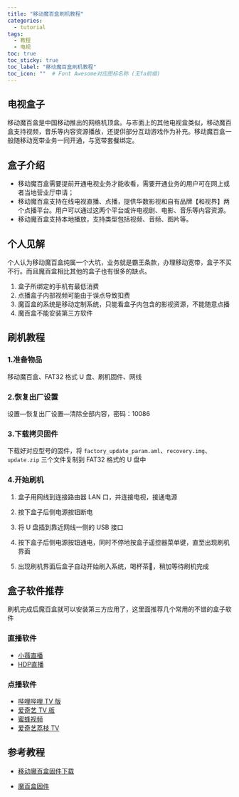 ```yaml
---
title: "移动魔百盒刷机教程"
categories:
  - tutorial
tags:
  - 教程
  - 电视
toc: true
toc_sticky: true
toc_label: "移动魔百盒刷机教程"
toc_icon: ""  # Font Awesome对应图标名称 (无fa前缀)	
---
```

## 电视盒子
移动魔百盒是中国移动推出的网络机顶盒。与市面上的其他电视盒类似，移动魔百盒支持视频，音乐等内容资源播放，还提供部分互动游戏作为补充。移动魔百盒一般随移动宽带业务一同开通，与宽带套餐绑定。

## 盒子介绍
- 移动魔百盒需要提前开通电视业务才能收看，需要开通业务的用户可在网上或者当地营业厅申请；
- 移动魔百盒支持在线电视直播、点播，提供华数影视和自有品牌【和视界】两个点播平台。用户可以通过这两个平台或许电视剧、电影、音乐等内容资源。
- 移动魔百盒支持本地播放，支持类型包括视频、音频、图片等。

## 个人见解 
个人认为移动魔百盒纯属一个大坑，业务就是霸王条款，办理移动宽带，盒子不买不行。而且魔百盒相比其他的盒子也有很多的缺点。
1. 盒子所绑定的手机有最低消费
2. 点播盒子内部视频可能由于误点导致扣费
3. 魔百盒的系统是移动定制系统，只能看盒子内包含的影视资源，不能随意点播
4. 魔百盒不能安装第三方软件

## 刷机教程

### 1.准备物品
移动魔百盒、FAT32 格式 U 盘、刷机固件、网线

### 2.恢复出厂设置
设置—恢复出厂设置—清除全部内容，密码：10086

### 3.下载拷贝固件
下载好对应型号的固件，将 `factory_update_param.aml`、`recovery.img`、`update.zip` 三个文件复制到 FAT32 格式的 U 盘中

### 4.开始刷机
1. 盒子用网线到连接路由器 LAN 口，并连接电视，接通电源

2. 按下盒子后侧电源按钮断电

3. 将 U 盘插到靠近网线一侧的 USB 接口

4. 按下盒子后侧电源按钮通电，同时不停地按盒子遥控器菜单键，直至出现刷机界面

5. 出现刷机界面后盒子自动开始刷入系统，喝杯茶:tea:，稍加等待刷机完成

## 盒子软件推荐
刷机完成后魔百盒就可以安装第三方应用了，这里面推荐几个常用的不错的盒子软件

### 直播软件
- [小薇直播](http://down.znds.com/apk/live/2013/0928/31.html)
- [HDP直播](http://down.znds.com/apk/tv/2014/0125/138.html)

### 点播软件
- [哔哩哔哩 TV 版](http://down.znds.com/apk/tv/2018/0426/6289.html)
- [爱奇艺 TV 版](http://app.shafa.com/apk/aiqiyipojieban.html)
- [蜜蜂视频](http://down.znds.com/apk/tv/2014/0910/1057.html)
- [爱奇艺荔枝 TV](http://down.znds.com/apk/tv/2015/0325/1925.html)

## 参考教程
- [移动魔百盒固件下载](https://www.znds.com/rom/list/354.html)

- [魔百盒固件](http://www.hdpfans.com/thread-792183-1-1.html)